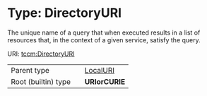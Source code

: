 
# Type: DirectoryURI


The unique name of a query that when executed results in a list of resources that, in the context of a given
service, satisfy the query.

URI: [tccm:DirectoryURI](https://hotecosystem.org/tccm/DirectoryURI)

|  |  |  |
| --- | --- | --- |
| Parent type | | [LocalURI](types/LocalURI.md) |
| Root (builtin) type | | **URIorCURIE** |
